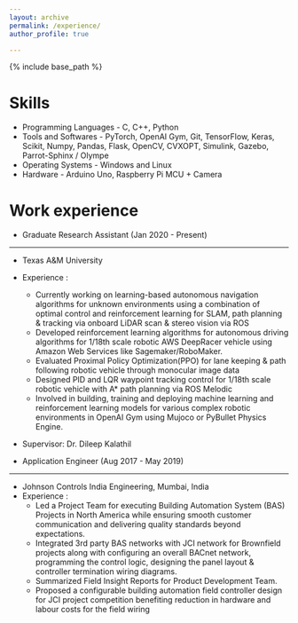 ```yaml
---
layout: archive
permalink: /experience/
author_profile: true

---
```


{% include base_path %}

Skills
======
* Programming Languages - C, C++, Python
* Tools and Softwares - PyTorch, OpenAI Gym, Git, TensorFlow, Keras, Scikit, Numpy, Pandas, Flask, OpenCV, CVXOPT, Simulink, Gazebo, Parrot-Sphinx / Olympe
* Operating Systems - Windows and Linux
* Hardware - Arduino Uno, Raspberry Pi MCU + Camera


Work experience
======
* Graduate Research Assistant (Jan 2020 - Present)
-------------------------------------------------------
 * Texas A&M University
 * Experience : 
   * Currently working on learning-based autonomous navigation algorithms for unknown environments using a combination of optimal control and reinforcement learning for SLAM, path planning & tracking via onboard LiDAR scan & stereo vision via ROS
   * Developed reinforcement learning algorithms for autonomous driving algorithms for 1/18th scale robotic AWS DeepRacer vehicle using Amazon Web Services like Sagemaker/RoboMaker.
   * Evaluated Proximal Policy Optimization(PPO) for lane keeping & path following robotic vehicle through monocular image data
   * Designed PID and LQR waypoint tracking control for 1/18th scale robotic vehicle with A* path planning via ROS Melodic 
   * Involved in building, training and deploying machine learning and reinforcement learning models for various complex robotic environments in OpenAI Gym using Mujoco or PyBullet Physics Engine.
  * Supervisor: Dr. Dileep Kalathil

* Application Engineer (Aug 2017 - May 2019)
-------------------------------------------------------
 * Johnson Controls India Engineering, Mumbai, India
 * Experience : 
   * Led a Project Team for executing Building Automation System (BAS) Projects in North America while ensuring smooth customer communication and delivering quality standards beyond expectations.
   * Integrated 3rd party BAS networks with JCI network for Brownfield projects along with configuring an overall BACnet network, programming the control logic, designing the panel layout & controller termination wiring diagrams.
   * Summarized Field Insight Reports for Product Development Team.
   * Proposed a configurable building automation field controller design for JCI project competition  benefiting reduction in hardware and labour costs for the field wiring
 
 
  



  

  

  

